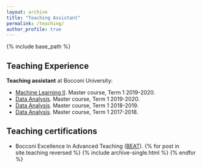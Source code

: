 ```yaml
---
layout: archive
title: "Teaching Assistant"
permalink: /teaching/
author_profile: true
---
```


{% include base_path %}
## Teaching Experience

**Teaching assistant** at Bocconi University:
* [Machine Learning II](http://didattica.unibocconi.eu/ts/tsn_anteprima.php?cod_ins=20605&anno=2020&IdPag=6203). Master course, Term 1 2019-2020.
* [Data Analysis](http://didattica.unibocconi.it/ts/tsn_anteprima.php?cod_ins=20179&anno=2020&IdPag=6203). Master course, Term 1 2019-2020.
* [Data Analysis](http://didattica.unibocconi.it/ts/tsn_anteprima.php?cod_ins=20179&anno=2020&IdPag=6203). Master course, Term 1 2018-2019.
* [Data Analysis](http://didattica.unibocconi.it/ts/tsn_anteprima.php?cod_ins=20179&anno=2020&IdPag=6203). Master course, Term 1 2017-2018.

## Teaching certifications
* Bocconi Excellence In Advanced Teaching ([BEAT](https://bestr.it/project/show/114?ln=en)).
{% for post in site.teaching reversed %}
  {% include archive-single.html %}
{% endfor %}
